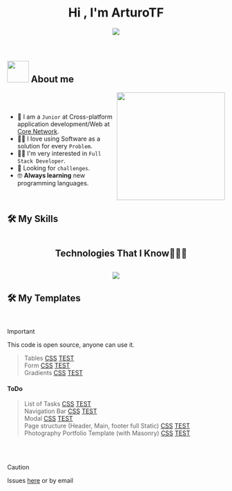 <h1 align="center">Hi , I'm ArturoTF</h1>
<p align="center">
  <a href="https://github.com/DenverCoder1/readme-typing-svg"><img src="https://readme-typing-svg.herokuapp.com?font=Time+New+Roman&color=%23C8BE25&size=25&center=true&vCenter=true&width=600&height=100&lines=Cross-platform+application+development"></a>
</p>
<br>	
	
## <picture><img src = "https://github.com/7oSkaaa/7oSkaaa/blob/main/Images/about_me.gif?raw=true" width = 50px></picture> About me

<picture> <img align="right" src="https://github.com/7oSkaaa/7oSkaaa/blob/main/Images/Right_Side.gif?raw=true" width = 250px></picture>

<br><br>

- :school: I am a `Junior` at Cross-platform application development/Web at [Core Network](https://www.corenetworks.es/).
- :technologist: I love using Software as a solution for every `Problem`.
- :student: I'm very interested in `Full Stack Developer`.
- 🤔 Looking for `challenges`.
- :nerd_face: **Always learning** new programming languages.
<br>

## 🛠️ My Skills

<div id="user-content-toc">
  <ul align="center">
    <summary><h2 style="display: inline-block">Technologies That I Know👨🏻‍💻</h2></summary>
  </ul>
</div>
<!--tech stack icons-->
<p align="center">
  <a href="https://skillicons.dev">
<div align="center">
<img src="https://skillicons.dev/icons?i=sqlite,mysql,css,angular,html,ts,js,java,spring,vscode,discord,eclipse,git,github,notion,linux&perline=14" /> <br>
  
</div>   
  </a>
</p>

## 🛠️ My Templates
  <br>

> [!IMPORTANT]  
> This code is open source, anyone can use it.

> Tables [CSS](https://arturotf.github.io/ArturoTF/estilos/tablas/tablas.css) [TEST](https://arturotf.github.io/ArturoTF/estilos/tablas/tablasExample.html)<br>
> Form [CSS](https://arturotf.github.io/ArturoTF/estilos/form/form.css) [TEST](https://arturotf.github.io/ArturoTF/estilos/form/formExample.html)<br>
> Gradients [CSS](https://arturotf.github.io/ArturoTF/estilos/degradado/degradados.css) [TEST](https://arturotf.github.io/ArturoTF/estilos/degradado/degradado.html)<br>
#### ToDo
> List of Tasks [CSS](https://arturotf.github.io/ArturoTF/estilos/soon.html) [TEST](https://arturotf.github.io/ArturoTF/estilos/soon.html)<br>
> Navigation Bar [CSS](https://arturotf.github.io/ArturoTF/estilos/soon.html) [TEST](https://arturotf.github.io/ArturoTF/estilos/soon.html)<br>
> Modal [CSS](https://arturotf.github.io/ArturoTF/estilos/soon.html) [TEST](https://arturotf.github.io/ArturoTF/estilos/soon.html)<br>
> Page structure (Header, Main, footer  full Static) [CSS](https://arturotf.github.io/ArturoTF/estilos/soon.html) [TEST](https://arturotf.github.io/ArturoTF/estilos/soon.html)<br>
> Photography Portfolio Template (with Masonry) [CSS](https://arturotf.github.io/ArturoTF/estilos/soon.html) [TEST](https://arturotf.github.io/ArturoTF/estilos/soon.html)<br>
  <br>
  <br>

> [!CAUTION]
> Issues [here](https://github.com/ArturoTF/ArturoTF/issues/new) or by email









